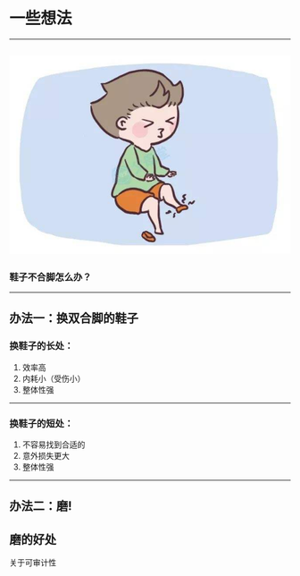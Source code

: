 # 一些想法
---
![](1.jpg)
---
### 鞋子不合脚怎么办？
---
办法一：换双合脚的鞋子
---
### 换鞋子的长处：
1. 效率高
2. 内耗小（受伤小）
2. 整体性强
---
### 换鞋子的短处：
1. 不容易找到合适的
2. 意外损失更大
2. 整体性强
---
办法二：磨!
---
磨的好处
---
关于可审计性